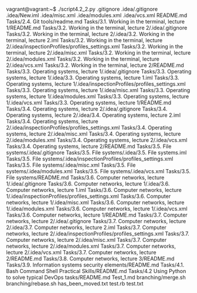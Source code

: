 vagrant@vagrant:~$ ./script4.2_2.py
.gitignore
.idea/.gitignore
.idea/New.iml
.idea/misc.xml
.idea/modules.xml
.idea/vcs.xml
README.md
Tasks/2.4.  Git tools/readme.md
Tasks/3.1. Working in the terminal, lecture 1/README.md
Tasks/3.2. Working in the terminal, lecture 2/.idea/.gitignore
Tasks/3.2. Working in the terminal, lecture 2/.idea/3.2. Working in the terminal, lecture 2.iml
Tasks/3.2. Working in the terminal, lecture 2/.idea/inspectionProfiles/profiles_settings.xml
Tasks/3.2. Working in the terminal, lecture 2/.idea/misc.xml
Tasks/3.2. Working in the terminal, lecture 2/.idea/modules.xml
Tasks/3.2. Working in the terminal, lecture 2/.idea/vcs.xml
Tasks/3.2. Working in the terminal, lecture 2/README.md
Tasks/3.3. Operating systems, lecture 1/.idea/.gitignore
Tasks/3.3. Operating systems, lecture 1/.idea/3.3. Operating systems, lecture 1.iml
Tasks/3.3. Operating systems, lecture 1/.idea/inspectionProfiles/profiles_settings.xml
Tasks/3.3. Operating systems, lecture 1/.idea/misc.xml
Tasks/3.3. Operating systems, lecture 1/.idea/modules.xml
Tasks/3.3. Operating systems, lecture 1/.idea/vcs.xml
Tasks/3.3. Operating systems, lecture 1/README.md
Tasks/3.4. Operating systems, lecture 2/.idea/.gitignore
Tasks/3.4. Operating systems, lecture 2/.idea/3.4. Operating systems, lecture 2.iml
Tasks/3.4. Operating systems, lecture 2/.idea/inspectionProfiles/profiles_settings.xml
Tasks/3.4. Operating systems, lecture 2/.idea/misc.xml
Tasks/3.4. Operating systems, lecture 2/.idea/modules.xml
Tasks/3.4. Operating systems, lecture 2/.idea/vcs.xml
Tasks/3.4. Operating systems, lecture 2/README.md
Tasks/3.5. File systems/.idea/.gitignore
Tasks/3.5. File systems/.idea/3.5. File systems.iml
Tasks/3.5. File systems/.idea/inspectionProfiles/profiles_settings.xml
Tasks/3.5. File systems/.idea/misc.xml
Tasks/3.5. File systems/.idea/modules.xml
Tasks/3.5. File systems/.idea/vcs.xml
Tasks/3.5. File systems/README.md
Tasks/3.6. Computer networks, lecture 1/.idea/.gitignore
Tasks/3.6. Computer networks, lecture 1/.idea/3.6. Computer networks, lecture 1.iml
Tasks/3.6. Computer networks, lecture 1/.idea/inspectionProfiles/profiles_settings.xml
Tasks/3.6. Computer networks, lecture 1/.idea/misc.xml
Tasks/3.6. Computer networks, lecture 1/.idea/modules.xml
Tasks/3.6. Computer networks, lecture 1/.idea/vcs.xml
Tasks/3.6. Computer networks, lecture 1/README.md
Tasks/3.7. Computer networks, lecture 2/.idea/.gitignore
Tasks/3.7. Computer networks, lecture 2/.idea/3.7. Computer networks, lecture 2.iml
Tasks/3.7. Computer networks, lecture 2/.idea/inspectionProfiles/profiles_settings.xml
Tasks/3.7. Computer networks, lecture 2/.idea/misc.xml
Tasks/3.7. Computer networks, lecture 2/.idea/modules.xml
Tasks/3.7. Computer networks, lecture 2/.idea/vcs.xml
Tasks/3.7. Computer networks, lecture 2/README.md
Tasks/3.8. Computer networks, lecture 3/README.md
Tasks/3.9. Information systems security elements/README.md
Tasks/4.1. Bash Command Shell Practical Skills/README.md
Tasks/4.2 Using Python to solve typical DevOps tasks/README.md
Test_1.md
branching/merge.sh
branching/rebase.sh
has_been_moved.txt
test.rb
test.txt